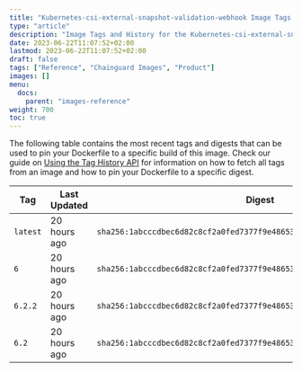 ```yaml
---
title: "Kubernetes-csi-external-snapshot-validation-webhook Image Tags History"
type: "article"
description: "Image Tags and History for the Kubernetes-csi-external-snapshot-validation-webhook Chainguard Image"
date: 2023-06-22T11:07:52+02:00
lastmod: 2023-06-22T11:07:52+02:00
draft: false
tags: ["Reference", "Chainguard Images", "Product"]
images: []
menu:
  docs:
    parent: "images-reference"
weight: 700
toc: true
---
```


The following table contains the most recent tags and digests that can be used to pin your Dockerfile to a specific build of this image. Check our guide on [Using the Tag History API](/chainguard/chainguard-images/using-the-tag-history-api/) for information on how to fetch all tags from an image and how to pin your Dockerfile to a specific digest.

| Tag      | Last Updated | Digest                                                                    |
|----------|--------------|---------------------------------------------------------------------------|
| `latest` | 20 hours ago | `sha256:1abcccdbec6d82c8cf2a0fed7377f9e486536d6121692f94f9f62a85f8302aa2` |
| `6`      | 20 hours ago | `sha256:1abcccdbec6d82c8cf2a0fed7377f9e486536d6121692f94f9f62a85f8302aa2` |
| `6.2.2`  | 20 hours ago | `sha256:1abcccdbec6d82c8cf2a0fed7377f9e486536d6121692f94f9f62a85f8302aa2` |
| `6.2`    | 20 hours ago | `sha256:1abcccdbec6d82c8cf2a0fed7377f9e486536d6121692f94f9f62a85f8302aa2` |
